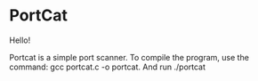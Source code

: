 # PortCat
Hello!

Portcat is a simple port scanner.
To compile the program, use the command: 
gcc portcat.c -o portcat.
And run ./portcat
